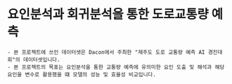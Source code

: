 # 요인분석과 회귀분석을 통한 도로교통량 예측
    - 본 프로젝트에 쓰인 데이터셋은 Dacon에서 주최한 "제주도 도로 교통량 예측 AI 경진대회"의 데이터셋입니다.
    - 본 프로젝트의 목표는 요인분석을 통한 교통량 예측에 유의미한 요인 도출 및 해석과 해당 요인을 변수로 활용했을 떄 모델의 성능 및 효율성 비교입니다.
